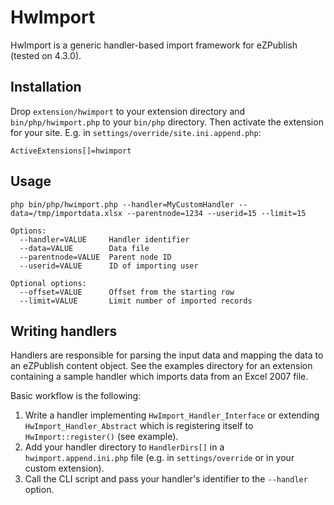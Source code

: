 HwImport
========

HwImport is a generic handler-based import framework for eZPublish (tested on 4.3.0).

Installation
------------

Drop <code>extension/hwimport</code> to your extension directory and <code>bin/php/hwimport.php</code> to your <code>bin/php</code> directory. Then activate the extension for your site. E.g. in <code>settings/override/site.ini.append.php</code>:

    ActiveExtensions[]=hwimport

Usage
-----

    php bin/php/hwimport.php --handler=MyCustomHandler --data=/tmp/importdata.xlsx --parentnode=1234 --userid=15 --limit=15

    Options:
      --handler=VALUE     Handler identifier
      --data=VALUE        Data file
      --parentnode=VALUE  Parent node ID
      --userid=VALUE      ID of importing user

    Optional options:
      --offset=VALUE      Offset from the starting row
      --limit=VALUE       Limit number of imported records

Writing handlers
----------------

Handlers are responsible for parsing the input data and mapping the data to an eZPublish content object. See the examples directory for an extension containing a sample handler which imports data from an Excel 2007 file.

Basic workflow is the following:

1. Write a handler implementing <code>HwImport_Handler_Interface</code> or extending <code>HwImport_Handler_Abstract</code> which is registering itself to <code>HwImport::register()</code> (see example).
2. Add your handler directory to <code>HandlerDirs[]</code> in a <code>hwimport.append.ini.php</code> file (e.g. in <code>settings/override</code> or in your custom extension).
3. Call the CLI script and pass your handler's identifier to the <code>--handler</code> option.